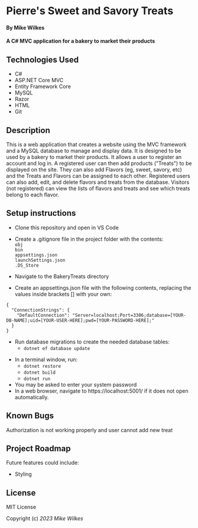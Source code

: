 # Pierre's Sweet and Savory Treats
#### By Mike Wilkes
#### A C# MVC application for a bakery to market their products
## Technologies Used

- C#
- ASP.NET Core MVC
- Entity Framework Core
- MySQL
- Razor
- HTML
- Git

## Description

This is a web application that creates a website using the MVC framework and a MySQL database to manage and display data. It is designed to be used by a bakery to market their products. It allows a user to register an account and log in. A registered user can then add products ("Treats") to be displayed on the site. They can also add Flavors (eg, sweet, savory, etc) and the Treats and Flavors can be assigned to each other. Registered users can also add, edit, and delete flavors and treats from the database. Visitors (not registered) can view the lists of flavors and treats and see which treats belong to each flavor.

## Setup instructions
- Clone this repository and open in VS Code
- Create a .gitignore file in the project folder with the contents:<br>
  `obj`<br>
  `bin`<br>
  `appsettings.json`<br>
  `launchSettings.json`<br>
  `.DS_Store`<br>

- Navigate to the BakeryTreats directory
- Create an appsettings.json file with the following contents, replacing the values inside brackets [] with your own:

```
{
  "ConnectionStrings": {
    "DefaultConnection": "Server=localhost;Port=3306;database=[YOUR-DB-NAME];uid=[YOUR-USER-HERE];pwd=[YOUR-PASSWORD-HERE];"
  }
}
```

* Run database migrations to create the needed database tables: 
  * `dotnet ef database update`

- In a terminal window, run:
  - `dotnet restore`
  - `dotnet build`
  - `dotnet run`
- You may be asked to enter your system password
- In a web browser, navigate to https://localhost:5001/ if it does not open automatically.

## Known Bugs
Authorization is not working properly and user cannot add new treat 

## Project Roadmap
Future features could include:
* Styling

## License

MIT License

Copyright (c) _2023_ _Mike Wilkes_